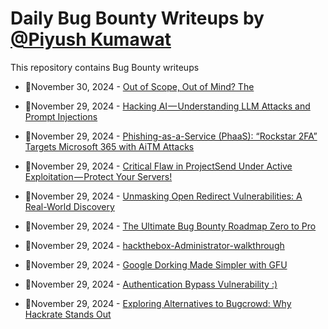 # Daily Bug Bounty Writeups by [@Piyush Kumawat](https://twitter.com/piyush_supiy) 
This repository contains Bug Bounty writeups

<!-- BLOG-POST-LIST:START -->
 - 💯November 30, 2024 - [Out of Scope, Out of Mind? The](https://medium.com/@talatumsolutions/out-of-scope-out-of-mind-the-0e5f558c43ba?source=rss------bug_bounty-5) 

 - 💯November 29, 2024 - [Hacking AI — Understanding LLM Attacks and Prompt Injections](https://medium.com/@anmol.sh/hacking-ai-understanding-llm-attacks-and-prompt-injections-9354f26a8353?source=rss------bug_bounty-5) 

 - 💯November 29, 2024 - [Phishing-as-a-Service &lpar;PhaaS&rpar;: “Rockstar 2FA” Targets Microsoft 365 with AiTM Attacks](https://medium.com/@wiretor/phishing-as-a-service-phaas-rockstar-2fa-targets-microsoft-365-with-aitm-attacks-572617422ea5?source=rss------bug_bounty-5) 

 - 💯November 29, 2024 - [Critical Flaw in ProjectSend Under Active Exploitation — Protect Your Servers!](https://medium.com/@wiretor/critical-flaw-in-projectsend-under-active-exploitation-protect-your-servers-c0903ab96a68?source=rss------bug_bounty-5) 

 - 💯November 29, 2024 - [Unmasking Open Redirect Vulnerabilities: A Real-World Discovery](https://medium.com/@360Security/unmasking-open-redirect-vulnerabilities-a-real-world-discovery-348081e5d03e?source=rss------bug_bounty-5) 

 - 💯November 29, 2024 - [The Ultimate Bug Bounty Roadmap Zero to Pro](https://medium.com/@adinesh02/the-ultimate-bug-bounty-roadmap-zero-to-pro-56440ac4cef2?source=rss------bug_bounty-5) 

 - 💯November 29, 2024 - [hackthebox-Administrator-walkthrough](https://medium.com/@ryuzakiryuga31/hackthebox-administrator-walkthrough-217d01374d00?source=rss------bug_bounty-5) 

 - 💯November 29, 2024 - [Google Dorking Made Simpler with GFU](https://medium.com/@sheryx00/google-dorking-made-simpler-with-gfu-20c67c5c8fc4?source=rss------bug_bounty-5) 

 - 💯November 29, 2024 - [Authentication Bypass Vulnerability :&rpar;](https://aman0.medium.com/authentication-bypass-vulnerability-a7b8fff3361f?source=rss------bug_bounty-5) 

 - 💯November 29, 2024 - [Exploring Alternatives to Bugcrowd: Why Hackrate Stands Out](https://medium.com/@hackrate/exploring-alternatives-to-bugcrowd-why-hackrate-stands-out-8d54235f62d1?source=rss------bug_bounty-5) 
<!-- BLOG-POST-LIST:END -->
